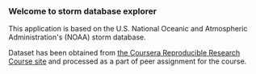 ### Welcome to storm database explorer

This application is based on the U.S. National Oceanic and Atmospheric Administration's (NOAA) storm database.


Dataset has been obtained from [the Coursera Reproducible Research Course site](https://d396qusza40orc.cloudfront.net/repdata%2Fdata%2FStormData.csv.bz2) 
and processed as a part of peer assignment for the course. 
